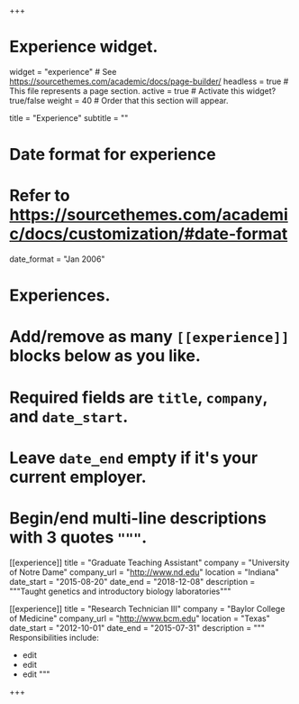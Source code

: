 +++
# Experience widget.
widget = "experience"  # See https://sourcethemes.com/academic/docs/page-builder/
headless = true  # This file represents a page section.
active = true  # Activate this widget? true/false
weight = 40  # Order that this section will appear.

title = "Experience"
subtitle = ""

# Date format for experience
#   Refer to https://sourcethemes.com/academic/docs/customization/#date-format
date_format = "Jan 2006"

# Experiences.
#   Add/remove as many `[[experience]]` blocks below as you like.
#   Required fields are `title`, `company`, and `date_start`.
#   Leave `date_end` empty if it's your current employer.
#   Begin/end multi-line descriptions with 3 quotes `"""`.
[[experience]]
  title = "Graduate Teaching Assistant"
  company = "University of Notre Dame"
  company_url = "http://www.nd.edu"
  location = "Indiana"
  date_start = "2015-08-20"
  date_end = "2018-12-08"
  description = """Taught genetics and introductory biology laboratories"""

[[experience]]
  title = "Research Technician III"
  company = "Baylor College of Medicine"
  company_url = "http://www.bcm.edu"
  location = "Texas"
  date_start = "2012-10-01"
  date_end = "2015-07-31"
  description = """
  Responsibilities include:
  
  * edit
  * edit
  * edit
  """



+++
